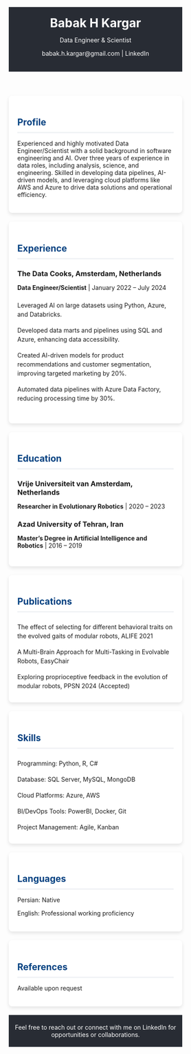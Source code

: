 <!DOCTYPE html>
<html lang="en">
<head>
  <meta charset="UTF-8">
  <meta http-equiv="X-UA-Compatible" content="IE=edge">
  <meta name="viewport" content="width=device-width, initial-scale=1.0">
  <title>Babak H Kargar - Data Engineer & Scientist</title>
  <style>
    /* Basic Reset */
    * {
      margin: 0;
      padding: 0;
      box-sizing: border-box;
    }

    body {
      font-family: 'Segoe UI', Tahoma, Geneva, Verdana, sans-serif;
      line-height: 1.6;
      color: #333;
      background-color: #f0f2f5;
      padding: 20px;
    }

    header, footer {
      background-color: #282c34;
      color: #ffffff;
      text-align: center;
      padding: 20px 0;
    }

    header h1, footer p {
      margin: 0;
    }

    section {
      max-width: 800px;
      margin: 20px auto;
      padding: 20px;
      background-color: #ffffff;
      border-radius: 8px;
      box-shadow: 0 4px 8px rgba(0, 0, 0, 0.1);
    }

    h2 {
      margin-bottom: 15px;
      color: #004080;
      border-bottom: 3px solid #f0f2f5;
      padding-bottom: 10px;
    }

    ul {
      list-style-type: none;
      padding: 0;
    }

    li {
      padding: 8px 0;
      line-height: 1.5;
    }

    a {
      color: #004080;
      text-decoration: none;
    }

    a:hover {
      text-decoration: underline;
    }

    .job, .education {
      margin-bottom: 20px;
    }

    footer a {
      color: #ffffff;
      text-decoration: none;
    }

    footer a:hover {
      text-decoration: underline;
    }

    @media (max-width: 600px) {
      body {
        padding: 10px;
      }

      section {
        padding: 15px;
      }
    }
  </style>
</head>
<body>

  <!-- Header Section -->
  <header>
    <h1>Babak H Kargar</h1>
    <p>Data Engineer & Scientist</p>
    <p><a href="mailto:babak.h.kargar@gmail.com" style="color: #ffffff;">babak.h.kargar@gmail.com</a> | <a href="https://linkedin.com/in/bobykhani" target="_blank" style="color: #ffffff;">LinkedIn</a></p>
  </header>

  <!-- Profile Section -->
  <section id="profile">
    <h2>Profile</h2>
    <p>Experienced and highly motivated Data Engineer/Scientist with a solid background in software engineering and AI. Over three years of experience in data roles, including analysis, science, and engineering. Skilled in developing data pipelines, AI-driven models, and leveraging cloud platforms like AWS and Azure to drive data solutions and operational efficiency.</p>
  </section>

  <!-- Experience Section -->
  <section id="experience">
    <h2>Experience</h2>
    <div class="job">
      <h3>The Data Cooks, Amsterdam, Netherlands</h3>
      <p><strong>Data Engineer/Scientist</strong> | January 2022 – July 2024</p>
      <ul>
        <li>Leveraged AI on large datasets using Python, Azure, and Databricks.</li>
        <li>Developed data marts and pipelines using SQL and Azure, enhancing data accessibility.</li>
        <li>Created AI-driven models for product recommendations and customer segmentation, improving targeted marketing by 20%.</li>
        <li>Automated data pipelines with Azure Data Factory, reducing processing time by 30%.</li>
      </ul>
    </div>
    <!-- Add more job experiences as needed -->
  </section>

  <!-- Education Section -->
  <section id="education">
    <h2>Education</h2>
    <div class="education">
      <h3>Vrije Universiteit van Amsterdam, Netherlands</h3>
      <p><strong>Researcher in Evolutionary Robotics</strong> | 2020 – 2023</p>
    </div>
    <div class="education">
      <h3>Azad University of Tehran, Iran</h3>
      <p><strong>Master’s Degree in Artificial Intelligence and Robotics</strong> | 2016 – 2019</p>
    </div>
    <!-- Add more education entries as needed -->
  </section>

  <!-- Publications Section -->
  <section id="publications">
    <h2>Publications</h2>
    <ul>
      <li>The effect of selecting for different behavioral traits on the evolved gaits of modular robots, ALIFE 2021</li>
      <li>A Multi-Brain Approach for Multi-Tasking in Evolvable Robots, EasyChair</li>
      <li>Exploring proprioceptive feedback in the evolution of modular robots, PPSN 2024 (Accepted)</li>
    </ul>
  </section>

  <!-- Skills Section -->
  <section id="skills">
    <h2>Skills</h2>
    <ul>
      <li>Programming: Python, R, C#</li>
      <li>Database: SQL Server, MySQL, MongoDB</li>
      <li>Cloud Platforms: Azure, AWS</li>
      <li>BI/DevOps Tools: PowerBI, Docker, Git</li>
      <li>Project Management: Agile, Kanban</li>
      <!-- Add more skills if necessary -->
    </ul>
  </section>

  <!-- Languages Section -->
  <section id="languages">
    <h2>Languages</h2>
    <p>Persian: Native</p>
    <p>English: Professional working proficiency</p>
  </section>

  <!-- References Section -->
  <section id="references">
    <h2>References</h2>
    <p>Available upon request</p>
  </section>

  <!-- Footer Section -->
  <footer>
    <p>Feel free to <a href="mailto:babak.h.kargar@gmail.com">reach out</a> or connect with me on <a href="https://linkedin.com/in/bobykhani" target="_blank">LinkedIn</a> for opportunities or collaborations.</p>
  </footer>

</body>
</html>
